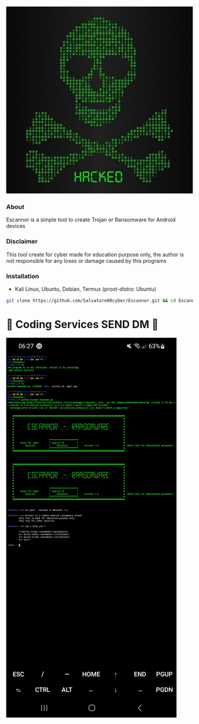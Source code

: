 ![Logo](slv.jpg)
### About
Escannor is a simple tool to create Trojan or Ransomware for Android devices
### Disclaimer
This tool create for cyber  made for education purpose only, the author is not responsible for any loses or damage caused by this programs
### Installation
* Kali Linux, Ubuntu, Debian, Termux (proot-distro: Ubuntu)
```bash
git clone https://github.com/Salvatore00cyber/Escannor.git && cd Escannor && sudo bash install.sh && python3 Escanor-Ransome.py
```

# 🎫 Coding Services SEND DM 🎫

<img src="./url.png" alt="ig">

